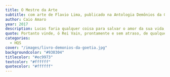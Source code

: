 ```yaml
---
title: O Mestre da Arte
subtitle: com arte de Flavio Lima, publicado na Antologia Demônios da Goétia em Quadrinhos
author: Caio Amaro
year: 2017
description: Lucas faria qualquer coisa para salvar o amor da sua vida, até mesmo invocar os espíritos imortais descobertos há milênios pelo Rei Salomão. Pena que o amor é algo mortal demais para os espíritos entenderem.
quote: Portanto vinde, ó Rei Vain, prontamente e sem atraso, de qualquer parte da Terra onde estejas ou onde se encontre vosso reino, e trazei respostas inteligíveis as minhas dúvidas.
categories:
  - HQS
cover: "/images/livro-demonios-da-goetia.jpg"
backgroundcolor: "#930304"
titlecolor: "#ec9973"
textcolor: "#ffffff"
quotecolor: "#ffffff"
---
```



